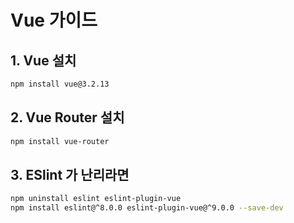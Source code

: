 # Vue 가이드
## 1. Vue 설치
```bash
npm install vue@3.2.13
```

## 2. Vue Router 설치
```bash
npm install vue-router
```

## 3. ESlint 가 난리라면
```bash
npm uninstall eslint eslint-plugin-vue
npm install eslint@^8.0.0 eslint-plugin-vue@^9.0.0 --save-dev
```